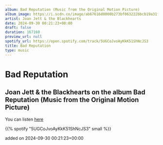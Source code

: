 ```yaml
---
album: Bad Reputation (Music from the Original Motion Picture)
album_image: https://i.scdn.co/image/ab67616d0000b273bf063222bbcb19a31fdec640
artist: Joan Jett & the Blackhearts
date: 2024-09-30 00:21:23+00:00
draft: false
duration: 167160
preview_url: null
spotify_url: https://open.spotify.com/track/5UGCoJvoAyKkK51ShNcJS3
title: Bad Reputation
type: music
---
```



# Bad Reputation

## Joan Jett & the Blackhearts on the album Bad Reputation (Music from the Original Motion Picture)

You can listen [here](https://open.spotify.com/track/5UGCoJvoAyKkK51ShNcJS3)

{{% spotify "5UGCoJvoAyKkK51ShNcJS3" small %}}

added on 2024-09-30 00:21:23+00:00